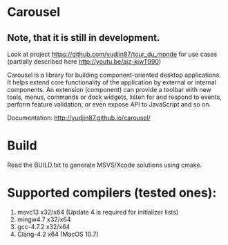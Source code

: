 Carousel
========

Note, that it is still in development. 
----------
Look at project https://github.com/yudjin87/tour_du_monde for use cases (partially described here http://youtu.be/ajz-kjwT990)

Carousel is a library for building component-oriented desktop applications. It helps extend core functionality of the application by external or internal components. An extension (component) can provide a toolbar with new tools, menus, commands or dock widgets, listen for and respond to events, perform feature validation, or even expose API to JavaScript and so on.

Documentation: http://yudjin87.github.io/carousel/

Build
=====
Read the BUILD.txt to generate MSVS/Xcode solutions using cmake.

Supported compilers (tested ones):
==================================
<ol>
<li>
msvc13 x32/x64 (Update 4 is required for initializer lists)</li>
<li>
mingw4.7 x32/x64 </li>
<li>
gcc-4.7.2 x32/x64 </li>
<li>
Clang-4.2 x64 (MacOS 10.7) </li>
</ol>
